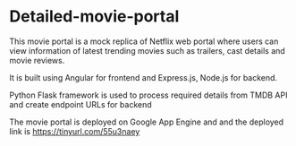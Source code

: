 # Detailed-movie-portal

This movie portal is a mock replica of Netflix web portal where users can view information of latest trending movies such as trailers, cast details and movie reviews.

It is built using Angular for frontend and Express.js, Node.js for backend. 

Python Flask framework is used to process required details from TMDB API and create endpoint URLs for backend

The movie portal is deployed on Google App Engine and and the deployed link is https://tinyurl.com/55u3naey

